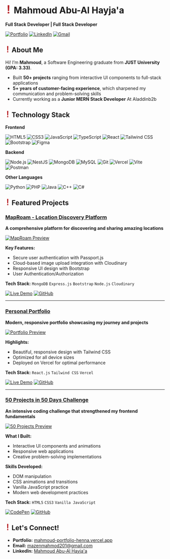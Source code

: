 # <img src="./alertLogo.png" alt="Alert Logo" width="20" /> Mahmoud Abu-Al Hayja'a
**Full Stack Developer | Full Stack Developer**

[![Portfolio](https://img.shields.io/badge/Portfolio-%23000000.svg?style=for-the-badge&logo=vercel&logoColor=white)](https://mahmoud-portfolio-henna.vercel.app/)
[![LinkedIn](https://custom-icon-badges.demolab.com/badge/LinkedIn-0A66C2?style=for-the-badge&logo=linkedin&logoColor=fff)](https://www.linkedin.com/in/mahmoud-abu-al-hayja’a-30a270275/)
[![Gmail](https://img.shields.io/badge/Gmail-D14836?style=for-the-badge&logo=gmail&logoColor=white)](mailto:mazenmahmod201@gmail.com)


## <img src="./alertLogo.png" alt="Alert Logo" width="15" /> About Me

Hi! I’m **Mahmoud**, a Software Engineering graduate from **JUST University (GPA: 3.33)**.  

- Built **50+ projects** ranging from interactive UI components to full-stack applications
- **5+ years of customer-facing experience**, which sharpened my communication and problem-solving skills
- Currently working as a **Junior MERN Stack Developer** At Aladdinb2b


##  <img src="./alertLogo.png" alt="Alert Logo" width="15" /> Technology Stack

**Frontend**
<p align="left">
  <img src="https://www.svgrepo.com/show/452228/html-5.svg" alt="HTML5" width="40"/>
  <img src="https://www.svgrepo.com/show/452185/css-3.svg" alt="CSS3" width="40"/>
  <img src="https://www.svgrepo.com/show/353925/javascript.svg" alt="JavaScript" width="40"/>
  <img src="https://www.svgrepo.com/show/354478/typescript-icon.svg" alt="TypeScript" width="40"/>
  <img src="https://www.svgrepo.com/show/452092/react.svg" alt="React" width="40"/>
  <img src="https://www.svgrepo.com/show/374118/tailwind.svg" alt="Tailwind CSS" width="40"/>
  <img src="https://www.svgrepo.com/show/353498/bootstrap.svg" alt="Bootstrap" width="40"/>
  <img src="https://www.svgrepo.com/show/448222/figma.svg" alt="Figma" width="40"/>
</p>

**Backend**
<p align="left">
  <img src="https://www.svgrepo.com/show/452075/node-js.svg" alt="Node.js" width="40"/>
  <img src="https://www.svgrepo.com/show/373872/nestjs.svg" alt="NestJS" width="40"/>
  <img src="https://www.svgrepo.com/show/331488/mongodb.svg" alt="MongoDB" width="40"/>
  <img src="https://www.svgrepo.com/show/303251/mysql-logo.svg" alt="MySQL" width="40"/>
  <img src="https://www.svgrepo.com/show/452210/git.svg" alt="Git" width="40"/>
  <img src="https://www.svgrepo.com/show/361653/vercel-logo.svg" alt="Vercel" width="40"/>
  <img src="https://www.svgrepo.com/show/374167/vite.svg" alt="Vite" width="40"/>
  <img src="https://www.svgrepo.com/show/354202/postman-icon.svg" alt="Postman" width="40"/>
</p>

**Other Languages**
<p align="left">
  <img src="https://www.svgrepo.com/show/452091/python.svg" alt="Python" width="40"/>
  <img src="https://www.svgrepo.com/show/452088/php.svg" alt="PHP" width="40"/>
  <img src="https://www.svgrepo.com/show/452234/java.svg" alt="Java" width="40"/>
  <img src="https://www.svgrepo.com/show/452183/cpp.svg" alt="C++" width="40"/>
  <img src="https://www.svgrepo.com/show/353622/c-sharp.svg" alt="C#" width="40"/>
</p>


##  <img src="./alertLogo.png" alt="Alert Logo" width="15" /> Featured Projects

###  [MapRoam - Location Discovery Platform](https://jomap.onrender.com)
**A comprehensive platform for discovering and sharing amazing locations**

[![MapRoam Preview](https://res.cloudinary.com/dqcv0p9p6/image/upload/v1749575325/Screenshot_1_zr3lzp.png)](https://jomap.onrender.com)

**Key Features:**
-  Secure user authentication with Passport.js
-  Cloud-based image upload integration with Cloudinary
-  Responsive UI design with Bootstrap
-  User Authentication/Authorization
  
**Tech Stack:** `MongoDB` `Express.js` `Bootstrap` `Node.js` `Cloudinary`

[![Live Demo](https://img.shields.io/badge/Live_Demo-6DA55F?logo=node.js&logoColor=white&style=for-the-badge)](https://jomap.onrender.com)
[![GitHub](https://img.shields.io/badge/GitHub-%23121011.svg?logo=github&logoColor=white&style=for-the-badge)](https://github.com/MahmoudMa2002/MapRoam)

---

###  [Personal Portfolio](https://mahmoud-portfolio-henna.vercel.app/)
**Modern, responsive portfolio showcasing my journey and projects**

[![Portfolio Preview](https://res.cloudinary.com/dqcv0p9p6/image/upload/v1750347434/Screenshot_4_kwyvnj.png)](https://mahmoud-portfolio-henna.vercel.app/)

**Highlights:**
-  Beautiful, responsive design with Tailwind CSS
-  Optimized for all device sizes
-  Deployed on Vercel for optimal performance

**Tech Stack:** `React.js` `Tailwind CSS` `Vercel`

[![Live Demo](https://img.shields.io/badge/Live_Demo-%23000000.svg?logo=vercel&logoColor=white&style=for-the-badge)](https://mahmoud-portfolio-henna.vercel.app/)
[![GitHub](https://img.shields.io/badge/GitHub-%23121011.svg?logo=github&logoColor=white&style=for-the-badge)](https://github.com/MahmoudMa2002/Mahmoud_Portfolio)

---

###  [50 Projects in 50 Days Challenge](https://codepen.io/collection/YwEpgk)
**An intensive coding challenge that strengthened my frontend fundamentals**

[![50 Projects Preview](https://res.cloudinary.com/dqcv0p9p6/image/upload/v1755782055/photo_2025-06-18_13-05-57_aswiba.jpg)](https://codepen.io/collection/YwEpgk)

**What I Built:**
-  Interactive UI components and animations
-  Responsive web applications
-  Creative problem-solving implementations

**Skills Developed:**
- DOM manipulation 
- CSS animations and transitions
- Vanilla JavaScript practice
- Modern web development practices

**Tech Stack:** `HTML5` `CSS3` `Vanilla JavaScript`

[![CodePen](https://img.shields.io/badge/CodePen-white?&logo=codepen&logoColor=black&style=for-the-badge)](https://codepen.io/collection/YwEpgk)
[![GitHub](https://img.shields.io/badge/GitHub-%23121011.svg?logo=github&logoColor=white&style=for-the-badge)](https://github.com/MahmoudMa2002/50projects50days)


## <img src="./alertLogo.png" alt="Alert Logo" width="15" />  Let's Connect!

- **Portfolio:** [mahmoud-portfolio-henna.vercel.app](https://mahmoud-portfolio-henna.vercel.app/)
- **Email:** [mazenmahmod201@gmail.com](mailto:mazenmahmod201@gmail.com)
- **LinkedIn:** [Mahmoud Abu-Al Hayja'a](https://www.linkedin.com/in/mahmoud-abu-al-hayja%E2%80%99a-30a270275/)
